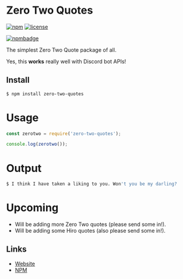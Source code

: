 # Zero Two Quotes
[![npm](https://img.shields.io/npm/v/zero-two-quotes.svg)](https://www.npmjs.com/package/zero-two-quotes)
[![license](https://img.shields.io/badge/license-MIT_License_with_anime_exception-green.svg)](https://github.com/8cy/npm-002/blob/master/LICENSEhttps://github.com/8cy/node-002/blob/master/LICENSE)

[![npmbadge](https://nodei.co/npm/zero-two-quotes.png)](https://nodei.co/npm/zero-two-quotes/)

The simplest Zero Two Quote package of all.

Yes, this **works** really well with Discord bot APIs!

## Install
```sh
$ npm install zero-two-quotes
```

# Usage
```js
const zerotwo = require('zero-two-quotes');

console.log(zerotwo());
```

# Output
```sh
$ I think I have taken a liking to you. Won't you be my darling?
```

# Upcoming
- Will be adding more Zero Two quotes (please send some in!).
- Will be adding some Hiro quotes (also please send some in!).

## Links

*   [Website](https://cyne.cf)
*   [NPM](https://npmjs.com/zero-two-quotes)
